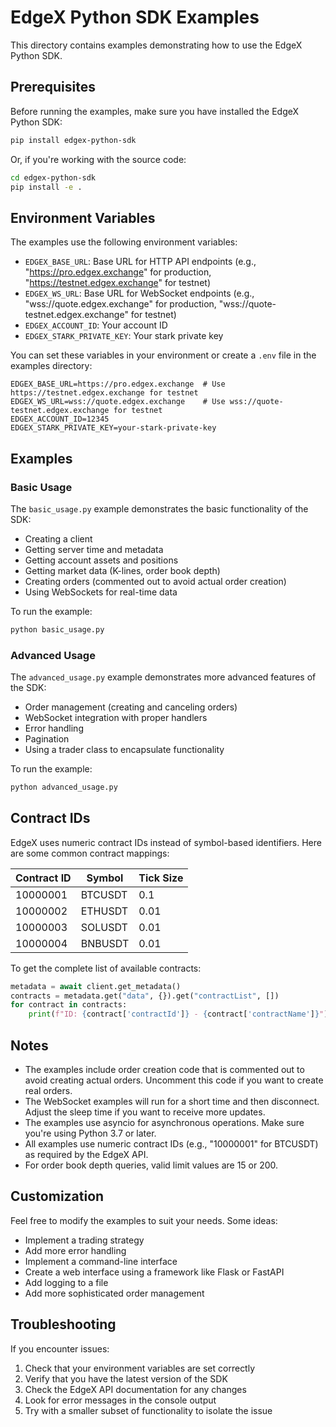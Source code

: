 # EdgeX Python SDK Examples

This directory contains examples demonstrating how to use the EdgeX Python SDK.

## Prerequisites

Before running the examples, make sure you have installed the EdgeX Python SDK:

```bash
pip install edgex-python-sdk
```

Or, if you're working with the source code:

```bash
cd edgex-python-sdk
pip install -e .
```

## Environment Variables

The examples use the following environment variables:

- `EDGEX_BASE_URL`: Base URL for HTTP API endpoints (e.g., "https://pro.edgex.exchange" for production, "https://testnet.edgex.exchange" for testnet)
- `EDGEX_WS_URL`: Base URL for WebSocket endpoints (e.g., "wss://quote.edgex.exchange" for production, "wss://quote-testnet.edgex.exchange" for testnet)
- `EDGEX_ACCOUNT_ID`: Your account ID
- `EDGEX_STARK_PRIVATE_KEY`: Your stark private key

You can set these variables in your environment or create a `.env` file in the examples directory:

```
EDGEX_BASE_URL=https://pro.edgex.exchange  # Use https://testnet.edgex.exchange for testnet
EDGEX_WS_URL=wss://quote.edgex.exchange    # Use wss://quote-testnet.edgex.exchange for testnet
EDGEX_ACCOUNT_ID=12345
EDGEX_STARK_PRIVATE_KEY=your-stark-private-key
```

## Examples

### Basic Usage

The `basic_usage.py` example demonstrates the basic functionality of the SDK:

- Creating a client
- Getting server time and metadata
- Getting account assets and positions
- Getting market data (K-lines, order book depth)
- Creating orders (commented out to avoid actual order creation)
- Using WebSockets for real-time data

To run the example:

```bash
python basic_usage.py
```

### Advanced Usage

The `advanced_usage.py` example demonstrates more advanced features of the SDK:

- Order management (creating and canceling orders)
- WebSocket integration with proper handlers
- Error handling
- Pagination
- Using a trader class to encapsulate functionality

To run the example:

```bash
python advanced_usage.py
```

## Contract IDs

EdgeX uses numeric contract IDs instead of symbol-based identifiers. Here are some common contract mappings:

| Contract ID | Symbol        | Tick Size |
|-------------|---------------|-----------|
| 10000001    | BTCUSDT       | 0.1       |
| 10000002    | ETHUSDT       | 0.01      |
| 10000003    | SOLUSDT       | 0.01      |
| 10000004    | BNBUSDT       | 0.01      |

To get the complete list of available contracts:

```python
metadata = await client.get_metadata()
contracts = metadata.get("data", {}).get("contractList", [])
for contract in contracts:
    print(f"ID: {contract['contractId']} - {contract['contractName']}")
```

## Notes

- The examples include order creation code that is commented out to avoid creating actual orders. Uncomment this code if you want to create real orders.
- The WebSocket examples will run for a short time and then disconnect. Adjust the sleep time if you want to receive more updates.
- The examples use asyncio for asynchronous operations. Make sure you're using Python 3.7 or later.
- All examples use numeric contract IDs (e.g., "10000001" for BTCUSDT) as required by the EdgeX API.
- For order book depth queries, valid limit values are 15 or 200.

## Customization

Feel free to modify the examples to suit your needs. Some ideas:

- Implement a trading strategy
- Add more error handling
- Implement a command-line interface
- Create a web interface using a framework like Flask or FastAPI
- Add logging to a file
- Add more sophisticated order management

## Troubleshooting

If you encounter issues:

1. Check that your environment variables are set correctly
2. Verify that you have the latest version of the SDK
3. Check the EdgeX API documentation for any changes
4. Look for error messages in the console output
5. Try with a smaller subset of functionality to isolate the issue
